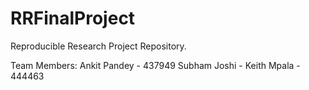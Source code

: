 # RRFinalProject

Reproducible Research Project Repository.

Team Members:
Ankit Pandey - 437949
Subham Joshi - 
Keith Mpala - 444463

